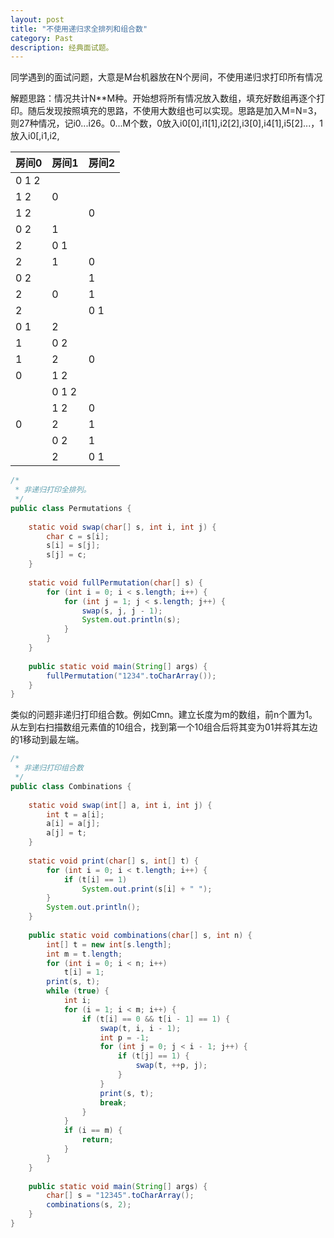 ```yaml
---
layout: post
title: "不使用递归求全排列和组合数"
category: Past
description: 经典面试题。
---
```

同学遇到的面试问题，大意是M台机器放在N个房间，不使用递归求打印所有情况

解题思路：情况共计N**M种。开始想将所有情况放入数组，填充好数组再逐个打印。随后发现按照填充的思路，不使用大数组也可以实现。思路是加入M=N=3，则27种情况，记i0...i26。0...M个数，0放入i0[0],i1[1],i2[2],i3[0],i4[1],i5[2]...，1放入i0[,i1,i2,

| 房间0 | 房间1 | 房间2 |
| --- | --- | --- |
| 0 1 2 | | |
| 1 2 | 0 | |
| 1 2 | | 0 |
| 0 2 | 1 | |
| 2 | 0 1 | |
| 2 | 1 | 0 |
| 0 2 | | 1 |
| 2 | 0 | 1 |
| 2 | | 0 1 |
| 0 1 | 2 | |
| 1 | 0 2 | |
| 1 | 2 | 0 |
| 0 | 1 2 | |
| | 0 1 2 | |
| | 1 2 | 0 |
| 0 | 2 | 1 |
| | 0 2 | 1 |
| | 2 | 0 1 |

```java
/*  
 * 非递归打印全排列。 
 */  
public class Permutations {  
  
    static void swap(char[] s, int i, int j) {  
        char c = s[i];  
        s[i] = s[j];  
        s[j] = c;  
    }  
  
    static void fullPermutation(char[] s) {  
        for (int i = 0; i < s.length; i++) {  
            for (int j = 1; j < s.length; j++) {  
                swap(s, j, j - 1);  
                System.out.println(s);  
            }  
        }  
    }  
  
    public static void main(String[] args) {  
        fullPermutation("1234".toCharArray());  
    }  
}  
```

类似的问题非递归打印组合数。例如Cmn。建立长度为m的数组，前n个置为1。从左到右扫描数组元素值的10组合，找到第一个10组合后将其变为01并将其左边的1移动到最左端。

```java
/* 
 * 非递归打印组合数 
 */  
public class Combinations {  
  
    static void swap(int[] a, int i, int j) {  
        int t = a[i];  
        a[i] = a[j];  
        a[j] = t;  
    }  
  
    static void print(char[] s, int[] t) {  
        for (int i = 0; i < t.length; i++) {  
            if (t[i] == 1)  
                System.out.print(s[i] + " ");  
        }  
        System.out.println();  
    }  
  
    public static void combinations(char[] s, int n) {  
        int[] t = new int[s.length];  
        int m = t.length;  
        for (int i = 0; i < n; i++)  
            t[i] = 1;  
        print(s, t);  
        while (true) {  
            int i;  
            for (i = 1; i < m; i++) {  
                if (t[i] == 0 && t[i - 1] == 1) {  
                    swap(t, i, i - 1);  
                    int p = -1;  
                    for (int j = 0; j < i - 1; j++) {  
                        if (t[j] == 1) {  
                            swap(t, ++p, j);  
                        }  
                    }  
                    print(s, t);  
                    break;  
                }  
            }  
            if (i == m) {  
                return;  
            }  
        }  
    }  
  
    public static void main(String[] args) {  
        char[] s = "12345".toCharArray();  
        combinations(s, 2);  
    }  
}  
```